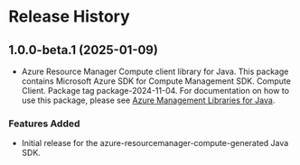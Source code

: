 # Release History

## 1.0.0-beta.1 (2025-01-09)

- Azure Resource Manager Compute client library for Java. This package contains Microsoft Azure SDK for Compute Management SDK. Compute Client. Package tag package-2024-11-04. For documentation on how to use this package, please see [Azure Management Libraries for Java](https://aka.ms/azsdk/java/mgmt).
### Features Added

- Initial release for the azure-resourcemanager-compute-generated Java SDK.

